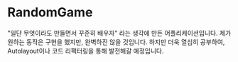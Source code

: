 # RandomGame

"일단 무엇이라도 만들면서 꾸준히 배우자" 라는 생각에 만든 어플리케이션입니다.
제가 원하는 동작은 구현을 했지만, 완벽하진 않을 것입니다.
하지만 더욱 열심히 공부하여,  Autolayout이나 코드 리팩터링을 통해 발전해갈 예정입니다.

